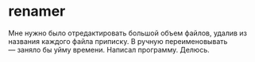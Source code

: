 # renamer
Мне нужно было отредактировать большой объем файлов, удалив из названия каждого файла приписку. 
В ручную переименовывать — заняло бы уйму времени. Написал программу. 
Делюсь.
